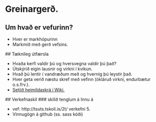 # Greinargerð.
## Um hvað er vefurinn?
<ul>
  <li>Hver er markhópurinn</li>
  <li>Markmið með gerð vefsins.</li>
</ul>
## Tæknileg útfærsla
<ul>
  <li>Hvaða kerfi valdir þú og hversvegna valdir þú það?</li>
  <li>Útskýrið eigin lausnir og virkni í kvikun.</li>
  <li>Hvað þú lentir í vandræðum með og hvernig þú leystir það.</li>
  <li>Hver geta verið næstu skref með vefinn (ókláruð virkni, endurbætur o.s.frv.).</li>
  <li><a href="https://github.com/VSH24/greinargerd-vsh2b/wiki"> Setjið heimildaskrá í Wiki.</a></li>
</ul>
 ## Verkefnaskil 
 ### skilið tenglum á Innu á 
 <ul>
 <li>vef: http://tsuts.tskoli.is/2t/ verkefni 5.</li>
 <li>Vinnugögn á github (ss. sass kóði)</li>
 </ul>
